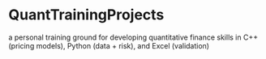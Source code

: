# QuantTrainingProjects
a personal training ground for developing quantitative finance skills in C++ (pricing models), Python (data + risk), and Excel (validation)
